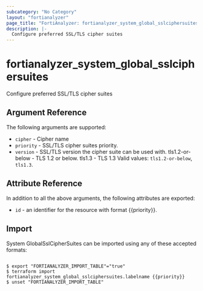 ```yaml
---
subcategory: "No Category"
layout: "fortianalyzer"
page_title: "FortiAnalyzer: fortianalyzer_system_global_sslciphersuites"
description: |-
  Configure preferred SSL/TLS cipher suites
---
```


# fortianalyzer_system_global_sslciphersuites
Configure preferred SSL/TLS cipher suites

## Argument Reference


The following arguments are supported:


* `cipher` - Cipher name
* `priority` - SSL/TLS cipher suites priority.
* `version` - SSL/TLS version the cipher suite can be used with. tls1.2-or-below - TLS 1.2 or below. tls1.3 - TLS 1.3 Valid values: `tls1.2-or-below`, `tls1.3`.



## Attribute Reference

In addition to all the above arguments, the following attributes are exported:
* `id` - an identifier for the resource with format {{priority}}.

## Import

System GlobalSslCipherSuites can be imported using any of these accepted formats:
```

$ export "FORTIANALYZER_IMPORT_TABLE"="true"
$ terraform import fortianalyzer_system_global_sslciphersuites.labelname {{priority}}
$ unset "FORTIANALYZER_IMPORT_TABLE"
```

